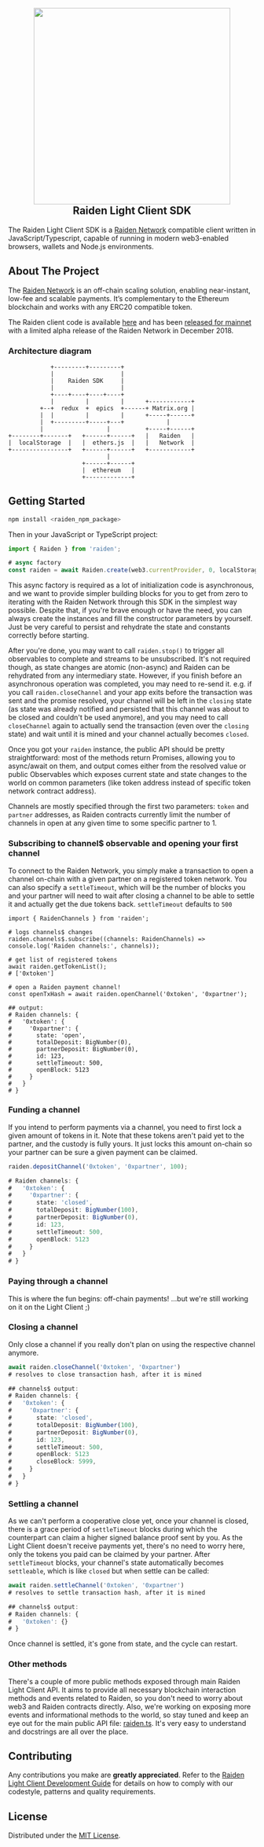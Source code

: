 <h2 align="center">
  <br/>
  <a href='https://raiden.network/'><img 
      width='400px' 
      alt='' 
      src="https://user-images.githubusercontent.com/35398162/54018436-ee3f6300-4188-11e9-9b4e-0666c44cda53.png" /></a>
  <br/>
  Raiden Light Client SDK
  <br/>
</h2>

The Raiden Light Client SDK is a [Raiden Network](https://raiden.network) compatible client written in JavaScript/Typescript, capable of running in modern web3-enabled browsers, wallets and Node.js environments.

## About The Project

The [Raiden Network](https://raiden.network/) is an off-chain scaling solution, enabling near-instant, low-fee and scalable payments. It’s complementary to the Ethereum blockchain and works with any ERC20 compatible token.

The Raiden client code is available [here](https://github.com/raiden-network/raiden) and has been [released for mainnet](https://medium.com/raiden-network/red-eyes-mainnet-release-announcement-d48235bbef3c) with a limited alpha release of the Raiden Network in December 2018.

### Architecture diagram

```
            +---------+---------+
            |                   |
            |    Raiden SDK     |
            |                   |
            +----+----+----+----+
            |         |         |      +------------+
         +--+  redux  +  epics  +------+ Matrix.org |
         |  |         |         |      +-----+------+
         |  +---------+-----+---+            |
         |                  |          +-----+------+
+--------+-------+   +------+------+   |   Raiden   |
|  localStorage  |   |  ethers.js  |   |   Network  |
+----------------+   +------+------+   +------------+
                            |
                     +------+------+
                     |  ethereum   |
                     +-------------+
```

## Getting Started

```bash
npm install <raiden_npm_package>
```

Then in your JavaScript or TypeScript project:

```typescript
import { Raiden } from 'raiden';

# async factory
const raiden = await Raiden.create(web3.currentProvider, 0, localStorage);
```

This async factory is required as a lot of initialization code is asynchronous, and we want to provide simpler building blocks for you to get from zero to iterating with the Raiden Network through this SDK in the simplest way possible. Despite that, if you're brave enough or have the need, you can always create the instances and fill the constructor parameters by yourself. Just be very careful to persist and rehydrate the state and constants correctly before starting.

After you're done, you may want to call `raiden.stop()` to trigger all observables to complete and streams to be unsubscribed. It's not required though, as state changes are atomic (non-async) and Raiden can be rehydrated from any intermediary state. However, if you finish before an asynchronous operation was completed, you may need to re-send it. e.g. if you call `raiden.closeChannel` and your app exits before the transaction was sent and the promise resolved, your channel will be left in the `closing` state (as state was already notified and persisted that this channel was about to be closed and couldn't be used anymore), and you may need to call `closeChannel` again to actually send the transaction (even over the `closing` state) and wait until it is mined and your channel actually becomes `closed`.

Once you got your `raiden` instance, the public API should be pretty straightforward: most of the methods return Promises, allowing you to async/await on them, and output comes either from the resolved value or public Observables which exposes current state and state changes to the world on common parameters (like token address instead of specific token network contract address).

Channels are mostly specified through the first two parameters: `token` and `partner` addresses, as Raiden contracts currently limit the number of channels in open at any given time to some specific partner to 1.

### Subscribing to channel$ observable and opening your first channel

To connect to the Raiden Network, you simply make a transaction to open a channel on-chain with a given partner on a registered token network. You can also specify a `settleTimeout`, which will be the number of blocks you and your partner will need to wait after closing a channel to be able to settle it and actually get the due tokens back. `settleTimeout` defaults to `500`

```
import { RaidenChannels } from 'raiden';

# logs channels$ changes
raiden.channels$.subscribe((channels: RaidenChannels) => console.log('Raiden channels:', channels));

# get list of registered tokens
await raiden.getTokenList();
# ['0xtoken']

# open a Raiden payment channel!
const openTxHash = await raiden.openChannel('0xtoken', '0xpartner');

## output:
# Raiden channels: {
#   '0xtoken': {
#     '0xpartner': {
#       state: 'open',
#       totalDeposit: BigNumber(0),
#       partnerDeposit: BigNumber(0),
#       id: 123,
#       settleTimeout: 500,
#       openBlock: 5123
#     }
#   }
# }
```

### Funding a channel

If you intend to perform payments via a channel, you need to first lock a given amount of tokens in it. Note that these tokens aren't paid yet to the partner, and the custody is fully yours. It just locks this amount on-chain so your partner can be sure a given payment can be claimed.

```typescript
raiden.depositChannel('0xtoken', '0xpartner', 100);

# Raiden channels: {
#   '0xtoken': {
#     '0xpartner': {
#       state: 'closed',
#       totalDeposit: BigNumber(100),
#       partnerDeposit: BigNumber(0),
#       id: 123,
#       settleTimeout: 500,
#       openBlock: 5123
#     }
#   }
# }
```

### Paying through a channel

This is where the fun begins: off-chain payments! ...but we're still working on it on the Light Client ;)

### Closing a channel

Only close a channel if you really don't plan on using the respective channel anymore.

```typescript
await raiden.closeChannel('0xtoken', '0xpartner')
# resolves to close transaction hash, after it is mined

## channels$ output:
# Raiden channels: {
#   '0xtoken': {
#     '0xpartner': {
#       state: 'closed',
#       totalDeposit: BigNumber(100),
#       partnerDeposit: BigNumber(0),
#       id: 123,
#       settleTimeout: 500,
#       openBlock: 5123
#       closeBlock: 5999,
#     }
#   }
# }
```

### Settling a channel

As we can't perform a cooperative close yet, once your channel is closed, there is a grace period of `settleTimeout` blocks during which the counterpart can claim a higher signed balance proof sent by you. As the Light Client doesn't receive payments yet, there's no need to worry here, only the tokens you paid can be claimed by your partner. After `settleTimeout` blocks, your channel's state automatically becomes `settleable`, which is like `closed` but when settle can be called:

```typescript
await raiden.settleChannel('0xtoken', '0xpartner')
# resolves to settle transaction hash, after it is mined

## channels$ output:
# Raiden channels: {
#   '0xtoken': {}
# }
```

Once channel is settled, it's gone from state, and the cycle can restart.

### Other methods

There's a couple of more public methods exposed through main Raiden Light Client API. It aims to provide all necessary blockchain interaction methods and events related to Raiden, so you don't need to worry about web3 and Raiden contracts directly. Also, we're working on exposing more events and informational methods to the world, so stay tuned and keep an eye out for the main public API file: [raiden.ts]('./src/raiden.ts'). It's very easy to understand and docstrings are all over the place.


## Contributing

Any contributions you make are **greatly appreciated**. Refer to the [Raiden Light Client Development Guide](../CONTRIBUTING.md) for details on how to comply with our codestyle, patterns and quality requirements.

## License

Distributed under the [MIT License](../LICENSE).
